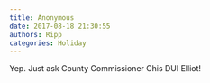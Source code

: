 ```yaml
---
title: Anonymous
date: 2017-08-18 21:30:55
authors: Ripp
categories: Holiday
---
```


 Yep. Just ask County Commissioner Chis DUI Elliot!